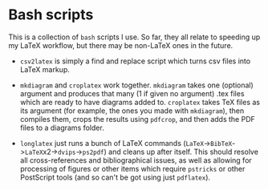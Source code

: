 # Bash scripts
This is a collection of `bash` scripts I use. So far, they all relate to speeding up my LaTeX workflow, but there may be non-LaTeX ones in the future.

* `csv2latex` is simply a find and replace script which turns csv files into LaTeX markup.

* `mkdiagram` and `croplatex` work together. `mkdiagram` takes one (optional) argument and produces that many (1 if given no argument)  .tex files which are ready to have diagrams added to. `croplatex` takes TeX files as its argument (for example, the ones you made with `mkdiagram`), then compiles them, crops the results using `pdfcrop`, and then adds the PDF files to a diagrams folder.

* `longlatex` just runs a bunch of LaTeX commands (`LaTeX`->`BibTeX`->`LaTeX`x2->`dvips`->`ps2pdf`) and cleans up after itself. This should resolve all cross-references and bibliographical issues, as well as allowing for processing of figures or other items which require `pstricks` or other PostScript tools (and so can't be got using just `pdflatex`).
